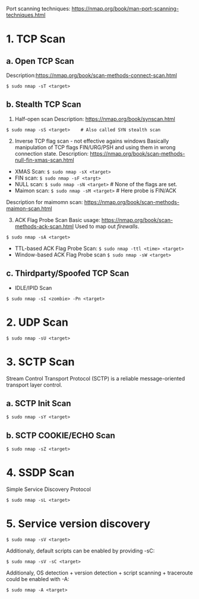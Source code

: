 Port scanning techniques:
https://nmap.org/book/man-port-scanning-techniques.html

# 1. TCP Scan

## a. Open TCP Scan
Description:https://nmap.org/book/scan-methods-connect-scan.html

```console
$ sudo nmap -sT <target>
```

## b. Stealth TCP Scan

1. Half-open scan
Description: https://nmap.org/book/synscan.html

```console
$ sudo nmap -sS <target> 	# Also called SYN stealth scan
```

2. Inverse TCP flag scan - not effective agains windows
Basically manipulation of TCP flags FIN/URG/PSH and using them in wrong connection state.
Description: https://nmap.org/book/scan-methods-null-fin-xmas-scan.html

* XMAS Scan: 	`$ sudo nmap -sX <target>`
* FIN scan: 	`$ sudo nmap -sF <targt>`
* NULL scan: 	`$ sudo nmap -sN <target>` # None of the flags are set.
* Maimon scan: 	`$ sudo nmap -sM <target>` # Here probe is FIN/ACK

Description for maimomn scan: https://nmap.org/book/scan-methods-maimon-scan.html

3. ACK Flag Probe Scan
Basic usage: https://nmap.org/book/scan-methods-ack-scan.html
Used to map out *firewalls*.
```console
$ sudo nmap -sA <target>
```

* TTL-based ACK Flag Probe Scan: `$ sudo nmap -ttl <time> <target>`
* Window-based ACK Flag Probe scan `$ sudo nmap -sW <target>`

## c. Thirdparty/Spoofed TCP Scan 

* IDLE/IPID Scan

```console
$ sudo nmap -sI <zombie> -Pn <target>  
```

# 2. UDP Scan
```console
$ sudo nmap -sU <target>
```
# 3. SCTP Scan

Stream Control Transport Protocol (SCTP) is a reliable message-oriented transport layer control.

## a. SCTP Init Scan
```console
$ sudo nmap -sY <target>
```

## b. SCTP COOKIE/ECHO Scan
```console
$ sudo nmap -sZ <target>
```

# 4. SSDP Scan

Simple Service Discovery Protocol

```console
$ sudo nmap -sL <target>
```

# 5. Service version discovery
```console
$ sudo nmap -sV <target>
```

Additionaly, default scripts can be enabled by providing -sC:
```console
$ sudo nmap -sV -sC <target>
```

Additionaly, OS detection + version detection + script scanning + traceroute could be enabled with -A:
```console
$ sudo nmap -A <target>
```